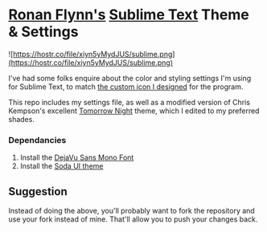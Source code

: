 # [Ronan Flynn's](http://flynnduism.com) [Sublime Text](http://www.sublimetext.com) Theme & Settings

![https://hostr.co/file/xiyn5yMydJUS/sublime.png](https://hostr.co/file/xiyn5yMydJUS/sublime.png)

I've had some folks enquire about the color and styling settings I'm using for Sublime Text, to match [the custom icon I designed](http://dribbble.com/shots/1069298-Sublime-Text-Icon-Redux?list=show) for the program.

This repo includes my settings file, as well as a modified version of Chris Kempson's excellent [Tomorrow Night](https://github.com/chriskempson/tomorrow-theme) theme, which I edited to my preferred shades.

### Dependancies

1. Install the [DejaVu Sans Mono Font](http://dejavu-fonts.org/wiki/Main_Page)
2. Install the [Soda UI theme](https://github.com/buymeasoda/soda-theme/)


## Suggestion

Instead of doing the above, you'll probably want to fork the repository and use your fork instead of mine. That'll allow you to push your changes back.
